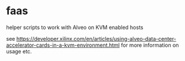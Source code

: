 # faas
helper scripts to work with Alveo on KVM enabled hosts

see https://developer.xilinx.com/en/articles/using-alveo-data-center-accelerator-cards-in-a-kvm-environment.html for more information on usage etc.

